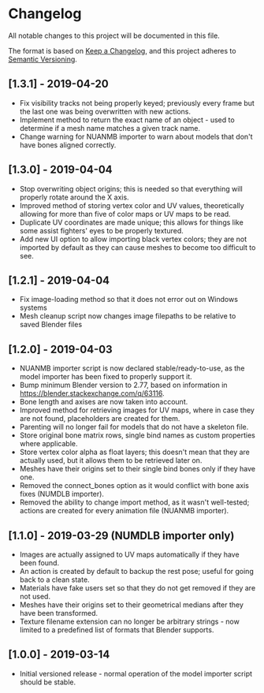 # Changelog
All notable changes to this project will be documented in this file.

The format is based on [Keep a Changelog](https://keepachangelog.com/en/1.0.0/),
and this project adheres to [Semantic Versioning](https://semver.org/spec/v2.0.0.html).

## [1.3.1] - 2019-04-20
* Fix visibility tracks not being properly keyed; previously every frame but the last one was being overwritten with new actions.
* Implement method to return the exact name of an object - used to determine if a mesh name matches a given track name.
* Change warning for NUANMB importer to warn about models that don't have bones aligned correctly.

## [1.3.0] - 2019-04-04
* Stop overwriting object origins; this is needed so that everything will properly rotate around the X axis.
* Improved method of storing vertex color and UV values, theoretically allowing for more than five of color maps or UV maps to be read.
* Duplicate UV coordinates are made unique; this allows for things like some assist fighters' eyes to be properly textured.
* Add new UI option to allow importing black vertex colors; they are not imported by default as they can cause meshes to become too difficult to see.

## [1.2.1] - 2019-04-04
* Fix image-loading method so that it does not error out on Windows systems
* Mesh cleanup script now changes image filepaths to be relative to saved Blender files

## [1.2.0] - 2019-04-03
* NUANMB importer script is now declared stable/ready-to-use, as the model importer has been fixed to properly support it.
* Bump minimum Blender version to 2.77, based on information in <https://blender.stackexchange.com/q/63116>.
* Bone length and axises are now taken into account.
* Improved method for retrieving images for UV maps, where in case they are not found, placeholders are created for them.
* Parenting will no longer fail for models that do not have a skeleton file.
* Store original bone matrix rows, single bind names as custom properties where applicable.
* Store vertex color alpha as float layers; this doesn't mean that they are actually used, but it allows them to be retrieved later on.
* Meshes have their origins set to their single bind bones only if they have one.
* Removed the connect_bones option as it would conflict with bone axis fixes (NUMDLB importer).
* Removed the ability to change import method, as it wasn't well-tested; actions are created for every animation file (NUANMB importer).

## [1.1.0] - 2019-03-29 (NUMDLB importer only)
* Images are actually assigned to UV maps automatically if they have been found.
* An action is created by default to backup the rest pose; useful for going back to a clean state.
* Materials have fake users set so that they do not get removed if they are not used.
* Meshes have their origins set to their geometrical medians after they have been transformed.
* Texture filename extension can no longer be arbitrary strings - now limited to a predefined list of formats that Blender supports.

## [1.0.0] - 2019-03-14
* Initial versioned release - normal operation of the model importer script should be stable.
